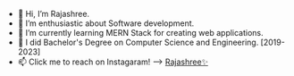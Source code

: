 - 👋 Hi, I’m Rajashree.
- 👀 I’m enthusiastic about Software development.
- 🌱 I’m currently learning MERN Stack for creating web applications.
- 💞️ I did Bachelor's Degree on Computer Science and Engineering. [2019-2023]
- 📫 Click me to reach on Instagaram! --> <a href="https://www.instagram.com/rajashreesrinivasan2/">Rajashree✨</a>

<!---
Rajashree215/Rajashree215 is a ✨ special ✨ repository because its `README.md` (this file) appears on your GitHub profile.
You can click the Preview link to take a look at your changes.
--->
